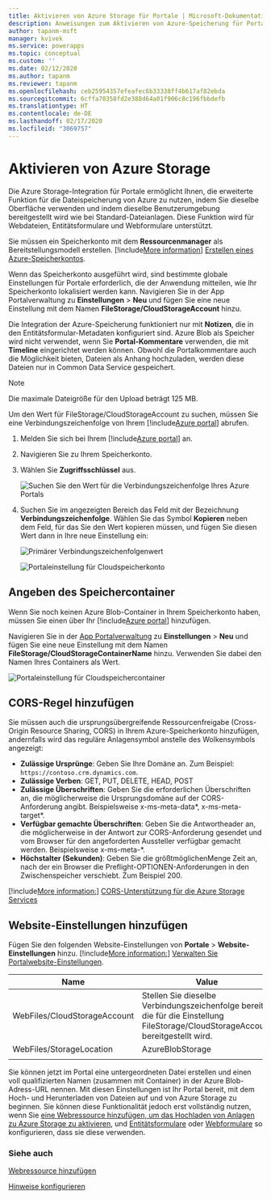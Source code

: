 ```yaml
---
title: Aktivieren von Azure Storage für Portale | Microsoft-Dokumentation
description: Anweisungen zum Aktivieren von Azure-Speicherung für Portale, um die größere Speicherungsfunktion von Azure zu nutzen.
author: tapanm-msft
manager: kvivek
ms.service: powerapps
ms.topic: conceptual
ms.custom: ''
ms.date: 02/12/2020
ms.author: tapanm
ms.reviewer: tapanm
ms.openlocfilehash: ceb25954357efeafec6b33338ff4b617af82ebda
ms.sourcegitcommit: 6cffa70358fd2e388d64a01f906c8c196fbbdefb
ms.translationtype: HT
ms.contentlocale: de-DE
ms.lasthandoff: 02/17/2020
ms.locfileid: "3069757"
---
```

# <a name="enable-azure-storage"></a>Aktivieren von Azure Storage

Die Azure Storage-Integration für Portale ermöglicht Ihnen, die erweiterte Funktion für die Dateispeicherung von Azure zu nutzen, indem Sie dieselbe Oberfläche verwenden und indem dieselbe Benutzerumgebung bereitgestellt wird wie bei Standard-Dateianlagen. Diese Funktion wird für Webdateien, Entitätsformulare und Webformulare unterstützt.

Sie müssen ein Speicherkonto mit dem **Ressourcenmanager** als Bereitstellungsmodell erstellen. [!include[More information](../../includes/proc-more-information.md)] [Erstellen eines Azure-Speicherkontos](https://docs.microsoft.com/azure/storage/storage-create-storage-account#create-a-storage-account).

Wenn das Speicherkonto ausgeführt wird, sind bestimmte globale Einstellungen für Portale erforderlich, die der Anwendung mitteilen, wie Ihr Speicherkonto lokalisiert werden kann. Navigieren Sie in der App Portalverwaltung zu **Einstellungen** > **Neu** und fügen Sie eine neue Einstellung mit dem Namen **FileStorage/CloudStorageAccount** hinzu.

Die Integration der Azure-Speicherung funktioniert nur mit **Notizen**, die in den Entitätsformular-Metadaten konfiguriert sind. Azure Blob als Speicher wird nicht verwendet, wenn Sie **Portal-Kommentare** verwenden, die mit **Timeline** eingerichtet werden können. Obwohl die Portalkommentare auch die Möglichkeit bieten, Dateien als Anhang hochzuladen, werden diese Dateien nur in Common Data Service gespeichert.
 
> [!NOTE]
> Die maximale Dateigröße für den Upload beträgt 125 MB.

Um den Wert für FileStorage/CloudStorageAccount zu suchen, müssen Sie eine Verbindungszeichenfolge von Ihrem [!include[Azure portal](../../includes/pn-azure-portal.md)] abrufen.

1. Melden Sie sich bei Ihrem [!include[Azure portal](../../includes/pn-azure-portal.md)] an.

2. Navigieren Sie zu Ihrem Speicherkonto.

3. Wählen Sie **Zugriffsschlüssel** aus.

    ![Suchen Sie den Wert für die Verbindungszeichenfolge Ihres Azure Portals](media/key-azure-storage.png "Suchen Sie den Wert für die Verbindungszeichenfolge Ihres Azure Portals")

4. Suchen Sie im angezeigten Bereich das Feld mit der Bezeichnung **Verbindungszeichenfolge**. Wählen Sie das Symbol **Kopieren** neben dem Feld, für das Sie den Wert kopieren müssen, und fügen Sie diesen Wert dann in Ihre neue Einstellung ein:

    ![Primärer Verbindungszeichenfolgenwert](media/primary-connection-string-azure-storage.png "Primärer Verbindungszeichenfolgenwert")

    ![Portaleinstellung für Cloudspeicherkonto](media/portal-site-setting-cloud-storage-account.png "Portaleinstellung für Ihr Cloudspeicherkonto")

## <a name="specify-the-storage-container"></a>Angeben des Speichercontainer

Wenn Sie noch keinen Azure Blob-Container in Ihrem Speicherkonto haben, müssen Sie einen über Ihr [!include[Azure portal](../../includes/pn-azure-portal.md)] hinzufügen.

Navigieren Sie in der [App Portalverwaltung](configure/configure-portal.md) zu **Einstellungen** > **Neu** und fügen Sie eine neue Einstellung mit dem Namen **FileStorage/CloudStorageContainerName** hinzu. Verwenden Sie dabei den Namen Ihres Containers als Wert.

![Portaleinstellung für Cloudspeichercontainer](media/portal-site-setting-cloud-storage-container.png "Portaleinstellung für Ihren Cloudspeichercontainer")

## <a name="add-cors-rule"></a>CORS-Regel hinzufügen

Sie müssen auch die ursprungsübergreifende Ressourcenfreigabe (Cross-Origin Resource Sharing, CORS) in Ihrem Azure-Speicherkonto hinzufügen, andernfalls wird das reguläre Anlagensymbol anstelle des Wolkensymbols angezeigt:

- **Zulässige Ursprünge**: Geben Sie Ihre Domäne an. Zum Beispiel: `https://contoso.crm.dynamics.com`.
- **Zulässige Verben**: GET, PUT, DELETE, HEAD, POST
- **Zulässige Überschriften**: Geben Sie die erforderlichen Überschriften an, die möglicherweise die Ursprungsdomäne auf der CORS-Anforderung angibt. Beispielsweise x-ms-meta-data\*, x-ms-meta-target\*. 
- **Verfügbar gemachte Überschriften**: Geben Sie die Antwortheader an, die möglicherweise in der Antwort zur CORS-Anforderung gesendet und vom Browser für den angeforderten Aussteller verfügbar gemacht werden. Beispielsweise x-ms-meta-\*.
- **Höchstalter (Sekunden)**: Geben Sie die größtmöglichenMenge Zeit an, nach der ein Browser die Preflight-OPTIONEN-Anforderungen in den Zwischenspeicher verschiebt. Zum Beispiel 200.
 
[!include[More information:](../../includes/proc-more-information.md)] [CORS-Unterstützung für die Azure Storage Services](https://docs.microsoft.com/rest/api/storageservices/cross-origin-resource-sharing--cors--support-for-the-azure-storage-services)

## <a name="add-site-settings"></a>Website-Einstellungen hinzufügen

Fügen Sie den folgenden Website-Einstellungen von **Portale** > **Website-Einstellungen** hinzu. [!include[More information:](../../includes/proc-more-information.md)] [Verwalten Sie Portalwebsite-Einstellungen](configure/configure-site-settings.md#manage-portal-site-settings).

|Name|Value|
|-----|-----|
|WebFiles/CloudStorageAccount|Stellen Sie dieselbe Verbindungszeichenfolge bereit, die für die Einstellung FileStorage/CloudStorageAccount bereitgestellt wird.|
|WebFiles/StorageLocation|AzureBlobStorage|
|||

Sie können jetzt im Portal eine untergeordneten Datei erstellen und einen voll qualifizierten Namen (zusammen mit Container) in der Azure Blob-Adress-URL nennen. Mit diesen Einstellungen ist Ihr Portal bereit, mit dem Hoch- und Herunterladen von Dateien auf und von Azure Storage zu beginnen. Sie können diese Funktionalität jedoch erst vollständig nutzen, wenn Sie [eine Webressource hinzufügen, um das Hochladen von Anlagen zu Azure Storage zu aktivieren](add-web-resource.md), und [Entitätsformulare](configure-notes.md#notes-configuration-for-entity-forms) oder [Webformulare](configure-notes.md#notes-configuration-for-web-forms) so konfigurieren, dass sie diese verwenden.

### <a name="see-also"></a>Siehe auch

[Webressource hinzufügen](add-web-resource.md)

[Hinweise konfigurieren](configure-notes.md)
